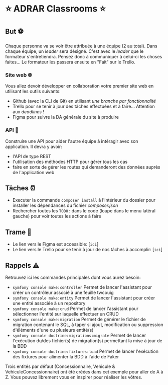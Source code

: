 # :star: ADRAR Classrooms :star:

## But :soccer:

Chaque personne va se voir être attribuée à une équipe (2 au total).
Dans chaque équipe, un _leader_ sera désigné. C'est avec le _leader_ que le formateur s'entretiendra.
Pensez donc à communiquer à celui-ci les choses faites... Le formateur les passera ensuite en "Fait" sur le Trello.

### Site web 🌐

Vous allez devoir développer en collaboration votre premier site web en utilisant les outils suivants:

- Github (avec la CLI de Git) en utilisant _une branche par fonctionnalité_
- Trello pour se tenir à jour des tâches effectuées et à faire... Attention aux _deadlines_ !
- Figma pour suivre la DA générale du site à produire

### API 🔨

Construire une API pour aider l'autre équipe à intéragir avec son application. Il devra y avoir:

- l'API de type REST
- l'utilisation des méthodes HTTP pour gérer tous les cas
- faire en sorte de gérer les routes qui demanderont des données auprès de l'application web

## Tâches ⏰

- Executer la commande `composer install` à l'intérieur du dossier pour installer les dépendances du fichier _composer.json_
- Rechercher toutes les `TODO:` dans le code (loupe dans le menu latéral gauche) pour voir toutes les actions à faire

## Trame :link:

- Le lien vers le Figma est accessible: [`ici`]
- Le lien vers le Trello pour se tenir à jour de nos tâches à accomplir: [`ici`]

## Rappels :warning:

Retrouvez ici les commandes principales dont vous aurez besoin:

- `symfony console make:controller` Permet de lancer l'assistant pour créer un contrôleur associé à une feuille twcouig
- `symfony console make:entity` Permet de lancer l'assistant pour créer une entité associée à un repository
- `symfony console make:crud` Permet de lancer l'assistant pour sélectionner l'entité sur laquelle effectuer un CRUD
- `symfony console make:migration` Permet de générer le fichier de migration contenant le SQL, à taper si ajout, modification ou suppression d'éléments d'une ou plusieurs entité(s)
- `symfony console doctrine:migrations:migrate` Permet de lancer l'exécution du/des fichier(s) de migration(s) permettant la mise à jour de la BDD
- `symfony console doctrine:fixtures:load` Permet de lancer l'exécution des fixtures pour alimenter la BDD à l'aide de Faker

Trois entités par défaut (Concessionnaire, Vehicule & VehiculeConcessionnaire) ont été créées dans cet exemple pour aller de A à Z. Vous pouvez librement vous en inspirer pour réaliser les vôtres.
